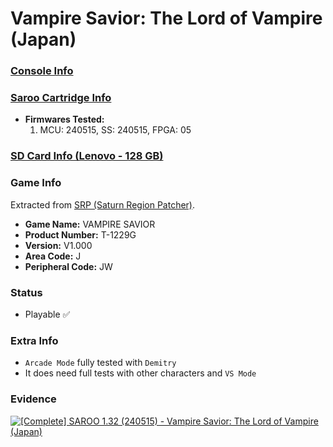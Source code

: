 # Vampire Savior: The Lord of Vampire (Japan)

### [Console Info](../../../../Info/Consoles/VA13/README.md)

### [Saroo Cartridge Info](../../../../Info/Cartridges/RetroGameParadiseStore/1.32F/README.md)

- <b>Firmwares Tested:</b>
  1. MCU: 240515, SS: 240515, FPGA: 05

### [SD Card Info (Lenovo - 128 GB)](../../../../Info/SdCards/Lenovo/128GB/README.md)

### Game Info

Extracted from [SRP (Saturn Region Patcher)](https://segaxtreme.net/resources/saturn-region-patcher.81/download).

- <b>Game Name:</b> VAMPIRE SAVIOR
- <b>Product Number:</b> T-1229G
- <b>Version:</b> V1.000
- <b>Area Code:</b> J
- <b>Peripheral Code:</b> JW

### Status

- Playable :white_check_mark:

### Extra Info

- `Arcade Mode` fully tested with `Demitry`
- It does need full tests with other characters and `VS Mode`

### Evidence

[![[Complete] SAROO 1.32 (240515) - Vampire Savior: The Lord of Vampire (Japan)](https://img.youtube.com/vi/yV3gqJcytVY/0.jpg)](https://www.youtube.com/watch?v=yV3gqJcytVY)
